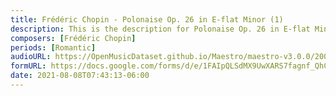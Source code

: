 ```yaml
---
title: Frédéric Chopin - Polonaise Op. 26 in E-flat Minor (1)
description: This is the description for Polonaise Op. 26 in E-flat Minor by Frédéric Chopin
composers: [Frédéric Chopin]
periods: [Romantic]
audioURL: https://OpenMusicDataset.github.io/Maestro/maestro-v3.0.0/2008/MIDI-Unprocessed_09_R2_2008_01-05_ORIG_MID--AUDIO_09_R2_2008_wav--3.midi
formURL: https://docs.google.com/forms/d/e/1FAIpQLSdMX9UwXARS7fagnf_QhCK-ojaELgNYruFUXYf3lpuqBDDj3Q/viewform
date: 2021-08-08T07:43:13-06:00
---
```

